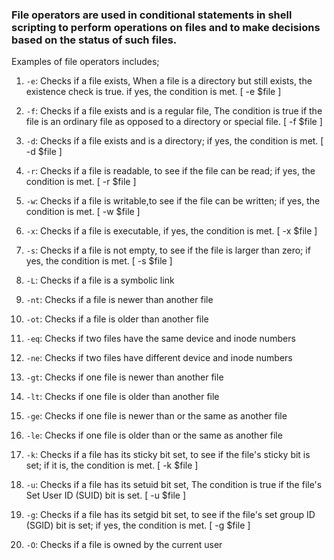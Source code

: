 ### File operators are used in conditional statements in shell scripting to perform operations on files and to make decisions based on the status of such files.
 Examples of file operators includes;

1) `-e`: Checks if a file exists, When a file is a directory but still exists, the existence check is true. if yes, the condition is met. [ -e $file ]

2) `-f`: Checks if a file exists and is a regular file, The condition is true if the file is an ordinary file as opposed to a directory or special file. [ -f $file ]

3) `-d`: Checks if a file exists and is a directory; if yes, the condition is met.	[ -d $file ]

4) `-r`: Checks if a file is readable, to see if the file can be read; if yes, the condition is met.	[ -r $file ]

5) `-w`: Checks if a file is writable,to see if the file can be written; if yes, the condition is met.	[ -w $file ]

6) `-x`: Checks if a file is executable, if yes, the condition is met.
[ -x $file ]

7) `-s`: Checks if a file is not empty, to see if the file is larger than zero; if yes, the condition is met.
[ -s $file ]

8) `-L`: Checks if a file is a symbolic link

9) `-nt`: Checks if a file is newer than another file

10) `-ot`: Checks if a file is older than another file

11) `-eq`: Checks if two files have the same device and inode numbers

12) `-ne`: Checks if two files have different device and inode numbers

13) `-gt`: Checks if one file is newer than another file

14) `-lt`: Checks if one file is older than another file

15) `-ge`: Checks if one file is newer than or the same as another file

16) `-le`: Checks if one file is older than or the same as another file

17) `-k`: Checks if a file has its sticky bit set, to see if the file's sticky bit is set; if it is, the condition is met.	[ -k $file ]


18) `-u`: Checks if a file has its setuid bit set, The condition is true if the file's Set User ID (SUID) bit is set.	[ -u $file ]

19) `-g`: Checks if a file has its setgid bit set, to see if the file's set group ID (SGID) bit is set; if yes, the condition is met.	[ -g $file ]

20) `-O`: Checks if a file is owned by the current user
